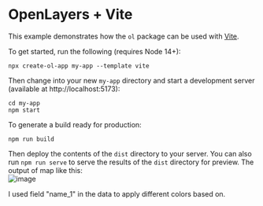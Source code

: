 # OpenLayers + Vite

This example demonstrates how the `ol` package can be used with [Vite](https://vitejs.dev/).

To get started, run the following (requires Node 14+):

    npx create-ol-app my-app --template vite

Then change into your new `my-app` directory and start a development server (available at http://localhost:5173):

    cd my-app
    npm start

To generate a build ready for production:

    npm run build

Then deploy the contents of the `dist` directory to your server.  You can also run `npm run serve` to serve the results of the `dist` directory for preview.
The output of map like this:  
![image](https://user-images.githubusercontent.com/58145645/225338188-285f14a5-a8c9-4e60-8892-24afd3fab748.png)

I used field "name_1" in the data to apply different colors based on.
